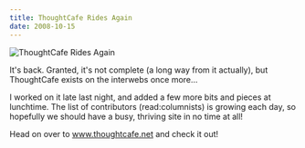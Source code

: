 ```yaml
---
title: ThoughtCafe Rides Again
date: 2008-10-15
---
```


![ThoughtCafe Rides Again](https://source.unsplash.com/Pll7AP6NFpY/1600x900)

It's back. Granted, it's not complete (a long way from it actually), but ThoughtCafe exists on the interwebs once more...

I worked on it late last night, and added a few more bits and pieces at lunchtime. The list of contributors (read:columnists) is growing each day, so hopefully we should have a busy, thriving site in no time at all!

Head on over to www.thoughtcafe.net and check it out!